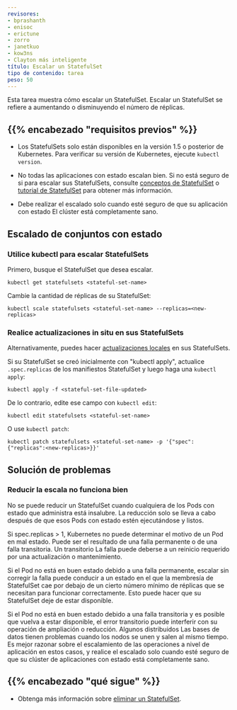 ```yaml
---
revisores:
- bprashanth
- enisoc
- erictune
- zorro
- janetkuo
- kow3ns
- Clayton más inteligente
título: Escalar un StatefulSet
tipo de contenido: tarea
peso: 50
---
```


<!-- descripción general -->

Esta tarea muestra cómo escalar un StatefulSet. Escalar un StatefulSet se refiere a
aumentando o disminuyendo el número de réplicas.

## {{% encabezado "requisitos previos" %}}

- Los StatefulSets solo están disponibles en la versión 1.5 o posterior de Kubernetes.
  Para verificar su versión de Kubernetes, ejecute `kubectl version`.

- No todas las aplicaciones con estado escalan bien. Si no está seguro de si
  para escalar sus StatefulSets, consulte [conceptos de StatefulSet](/docs/concepts/workloads/controllers/statefulset/)
  o [tutorial de StatefulSet](/docs/tutorials/stateful-application/basic-stateful-set/) para obtener más información.

- Debe realizar el escalado solo cuando esté seguro de que su aplicación con estado
  El clúster está completamente sano.

<!-- pasos -->

## Escalado de conjuntos con estado

### Utilice kubectl para escalar StatefulSets

Primero, busque el StatefulSet que desea escalar.

```cáscara
kubectl get statefulsets <stateful-set-name>
```

Cambie la cantidad de réplicas de su StatefulSet:

```cáscara
kubectl scale statefulsets <stateful-set-name> --replicas=<new-replicas>
```

### Realice actualizaciones in situ en sus StatefulSets

Alternativamente, puedes hacer
[actualizaciones locales](/docs/concepts/cluster-administration/manage-deployment/#in-place-updates-of-resources)
en sus StatefulSets.

Si su StatefulSet se creó inicialmente con "kubectl apply",
actualice `.spec.replicas` de los manifiestos StatefulSet y luego haga una `kubectl apply`:

```cáscara
kubectl apply -f <stateful-set-file-updated>
```

De lo contrario, edite ese campo con `kubectl edit`:

```cáscara
kubectl edit statefulsets <stateful-set-name>
```

O use `kubectl patch`:

```cáscara
kubectl patch statefulsets <stateful-set-name> -p '{"spec":{"replicas":<new-replicas>}}'
```

## Solución de problemas

### Reducir la escala no funciona bien

No se puede reducir un StatefulSet cuando cualquiera de los Pods con estado que administra está
insalubre. La reducción solo se lleva a cabo después de que esos Pods con estado estén ejecutándose y listos.

Si spec.replicas > 1, Kubernetes no puede determinar el motivo de un Pod en mal estado.
Puede ser el resultado de una falla permanente o de una falla transitoria. Un transitorio
La falla puede deberse a un reinicio requerido por una actualización o mantenimiento.

Si el Pod no está en buen estado debido a una falla permanente, escalar
sin corregir la falla puede conducir a un estado en el que la membresía de StatefulSet
cae por debajo de un cierto número mínimo de réplicas que se necesitan para funcionar
correctamente. Esto puede hacer que su StatefulSet deje de estar disponible.

Si el Pod no está en buen estado debido a una falla transitoria y es posible que vuelva a estar disponible,
el error transitorio puede interferir con su operación de ampliación o reducción. Algunos distribuidos
Las bases de datos tienen problemas cuando los nodos se unen y salen al mismo tiempo. Es mejor
razonar sobre el escalamiento de las operaciones a nivel de aplicación en estos casos, y
realice el escalado solo cuando esté seguro de que su clúster de aplicaciones con estado está
completamente sano.

## {{% encabezado "qué sigue" %}}

- Obtenga más información sobre [eliminar un StatefulSet](/docs/tasks/run-application/delete-stateful-set/).

